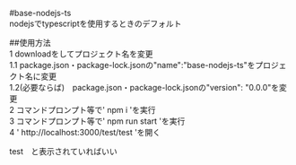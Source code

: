 #base-nodejs-ts  
nodejsでtypescriptを使用するときのデフォルト

##使用方法  
1 downloadをしてプロジェクト名を変更  
1.1 package.json・package-lock.jsonの"name":"base-nodejs-ts"をプロジェクト名に変更  
1.2(必要ならば)　package.json・package-lock.jsonの"version": "0.0.0"を変更  
2 コマンドプロンプト等で' npm i 'を実行  
3 コマンドプロンプト等で' npm run start 'を実行  
4 ' http://localhost:3000/test/test 'を開く  

test　と表示されていればいい
